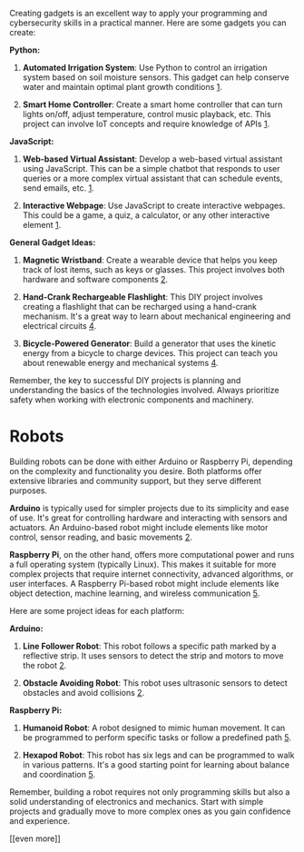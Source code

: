 Creating gadgets is an excellent way to apply your programming and cybersecurity skills in a practical manner. Here are some gadgets you can create:

**Python:**

1. **Automated Irrigation System**: Use Python to control an irrigation system based on soil moisture sensors. This gadget can help conserve water and maintain optimal plant growth conditions [1](https://screenrant.com/best-diy-gadgets-tools/).

2. **Smart Home Controller**: Create a smart home controller that can turn lights on/off, adjust temperature, control music playback, etc. This project can involve IoT concepts and require knowledge of APIs [1](https://screenrant.com/best-diy-gadgets-tools/).

**JavaScript:**

1. **Web-based Virtual Assistant**: Develop a web-based virtual assistant using JavaScript. This can be a simple chatbot that responds to user queries or a more complex virtual assistant that can schedule events, send emails, etc. [1](https://screenrant.com/best-diy-gadgets-tools/).

2. **Interactive Webpage**: Use JavaScript to create interactive webpages. This could be a game, a quiz, a calculator, or any other interactive element [1](https://screenrant.com/best-diy-gadgets-tools/).

**General Gadget Ideas:**

1. **Magnetic Wristband**: Create a wearable device that helps you keep track of lost items, such as keys or glasses. This project involves both hardware and software components [2](https://diyjoy.com/diy-gadgets/).

2. **Hand-Crank Rechargeable Flashlight**: This DIY project involves creating a flashlight that can be recharged using a hand-crank mechanism. It's a great way to learn about mechanical engineering and electrical circuits [4](https://www.treehugger.com/best-diy-projects-4858793).

3. **Bicycle-Powered Generator**: Build a generator that uses the kinetic energy from a bicycle to charge devices. This project can teach you about renewable energy and mechanical systems [4](https://www.treehugger.com/best-diy-projects-4858793).

Remember, the key to successful DIY projects is planning and understanding the basics of the technologies involved. Always prioritize safety when working with electronic components and machinery.

# Robots 

Building robots can be done with either Arduino or Raspberry Pi, depending on the complexity and functionality you desire. Both platforms offer extensive libraries and community support, but they serve different purposes.

**Arduino** is typically used for simpler projects due to its simplicity and ease of use. It's great for controlling hardware and interacting with sensors and actuators. An Arduino-based robot might include elements like motor control, sensor reading, and basic movements [2](https://dev.to/admantium/radu-how-to-build-a-robot-with-arduino-and-raspberry-pi-38m4).

**Raspberry Pi**, on the other hand, offers more computational power and runs a full operating system (typically Linux). This makes it suitable for more complex projects that require internet connectivity, advanced algorithms, or user interfaces. A Raspberry Pi-based robot might include elements like object detection, machine learning, and wireless communication [5](https://www.seeedstudio.com/blog/2020/01/22/how-to-build-a-raspberry-pi-robot-kits-and-projects-to-get-started/).

Here are some project ideas for each platform:

**Arduino:**

1. **Line Follower Robot**: This robot follows a specific path marked by a reflective strip. It uses sensors to detect the strip and motors to move the robot [2](https://dev.to/admantium/radu-how-to-build-a-robot-with-arduino-and-raspberry-pi-38m4).

2. **Obstacle Avoiding Robot**: This robot uses ultrasonic sensors to detect obstacles and avoid collisions [2](https://dev.to/admantium/radu-how-to-build-a-robot-with-arduino-and-raspberry-pi-38m4).

**Raspberry Pi:**

1. **Humanoid Robot**: A robot designed to mimic human movement. It can be programmed to perform specific tasks or follow a predefined path [5](https://www.seeedstudio.com/blog/2020/01/22/how-to-build-a-raspberry-pi-robot-kits-and-projects-to-get-started/).

2. **Hexapod Robot**: This robot has six legs and can be programmed to walk in various patterns. It's a good starting point for learning about balance and coordination [5](https://www.seeedstudio.com/blog/2020/01/22/how-to-build-a-raspberry-pi-robot-kits-and-projects-to-get-started/).

Remember, building a robot requires not only programming skills but also a solid understanding of electronics and mechanics. Start with simple projects and gradually move to more complex ones as you gain confidence and experience.

[[even more]]